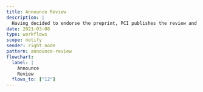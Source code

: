 ```yaml
---
title: Announce Review
description: |
  Having decided to endorse the preprint, PCI publishes the review and announces this
date: 2021-03-08
type: workflows
scope: notify
sender: right_node
pattern: announce-review
flowchart:
  label: |
    Announce
    Review
  flows_to: ["12"]
---
```

